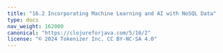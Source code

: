 ```yaml
---
title: "16.2 Incorporating Machine Learning and AI with NoSQL Data"
type: docs
nav_weight: 162000
canonical: "https://clojureforjava.com/5/16/2"
license: "© 2024 Tokenizer Inc. CC BY-NC-SA 4.0"
---
```

